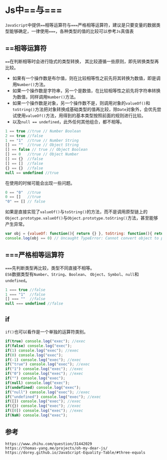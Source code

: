 # Js中\==与===
`JavaScript`中提供`==`相等运算符与`===`严格相等运算符，建议是只要变量的数据类型能够确定，一律使用`===`，各种类型的值的比较可以参考`Js`真值表

## ==相等运算符
`==`在判断相等时会进行隐式的类型转换， 其比较遵循一些原则，即先转换类型再比较。
* 如果有一个操作数是布尔值，则在比较相等性之前先将其转换为数值，即是调用`Number()`方法。
* 如果一个操作数是字符串，另一个是数值，在比较相等性之前先将字符串转换为数值，同样调用`Number()`方法。
* 如果一个操作数是对象，另一个操作数不是，则调用对象的`valueOf()`和`toString()`方法把对象转换成基础类型的值再比较，除`Date`对象外，会优先尝试使用`valueOf()`方法，用得到的基本类型按照前面的规则进行比较。
* 以及`null == undefined`，此外任何其他组合，都不相等。

```javascript
1 == true //true // Number Boolean
2 == true //false
1 == "1"  //true // Number String
[] == ""  //true // Object String
[] == false // true // Object Boolean
[] == 0   //true // Object Number
[] == {}  //false
[] == []  //false
{} == {}  //false
null == undefined //true
```
在使用的时候可能会出现一些问题。

```javascript
0 == "0"  //true
0 == []   //true
"0" == [] // false
```
如果是直接实现了`valueOf()`与`toString()`的方法，而不是调用原型链上的`Object.prototype.valueOf()`与`Object.prototype.toString()`方法，甚至能够产生异常。
```javascript
var obj = {valueOf: function(){ return {} }, toString: function(){ return {}}}
console.log(obj == 0) // Uncaught TypeError: Cannot convert object to primitive value
```

## ===严格相等运算符
`===`先判断类型再比较，类型不同直接不相等。  
`ES6`数据类型有`Number`、`String`、`Boolean`、 `Object`、`Symbol`、`null`和`undefined`。
```javascript
1 === true //false
1 === "1"  //false
[] === ""  //false
null === undefined //false
```

## if
`if()`也可以看作是一个单独的运算符类别。

```javascript
if(true) console.log("exec"); //exec
if(false) console.log("exec");
if(1) console.log("exec"); //exec
if(0) console.log("exec"); 
if(-1) console.log("exec"); //exec
if("true") console.log("exec"); //exec
if("1") console.log("exec"); //exec
if("0") console.log("exec"); //exec
if("") console.log("exec");
if(null) console.log("exec");
if(undefined) console.log("exec");
if("null") console.log("exec"); //exec
if("undefined") console.log("exec"); //exec
if([]) console.log("exec"); //exec
if({}) console.log("exec"); //exec
if([0]) console.log("exec"); //exec
if(NaN) console.log("exec");
```



## 参考

```
https://www.zhihu.com/question/31442029
https://thomas-yang.me/projects/oh-my-dear-js/
https://dorey.github.io/JavaScript-Equality-Table/#three-equals
```
